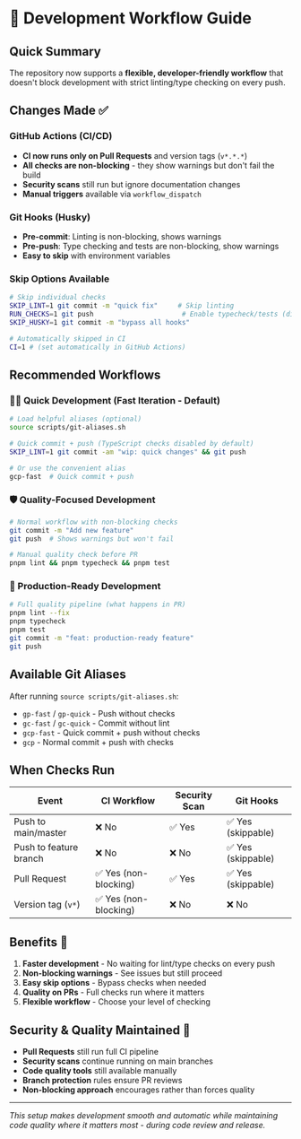 # 🚀 Development Workflow Guide

## Quick Summary

The repository now supports a **flexible, developer-friendly workflow** that doesn't block development with strict linting/type checking on every push.

## Changes Made ✅

### GitHub Actions (CI/CD)
- **CI now runs only on Pull Requests** and version tags (`v*.*.*`)
- **All checks are non-blocking** - they show warnings but don't fail the build
- **Security scans** still run but ignore documentation changes
- **Manual triggers** available via `workflow_dispatch`

### Git Hooks (Husky)
- **Pre-commit**: Linting is non-blocking, shows warnings
- **Pre-push**: Type checking and tests are non-blocking, show warnings  
- **Easy to skip** with environment variables

### Skip Options Available
```bash
# Skip individual checks
SKIP_LINT=1 git commit -m "quick fix"     # Skip linting
RUN_CHECKS=1 git push                      # Enable typecheck/tests (disabled by default)
SKIP_HUSKY=1 git commit -m "bypass all hooks"

# Automatically skipped in CI
CI=1 # (set automatically in GitHub Actions)
```

## Recommended Workflows

### 🏃‍♂️ Quick Development (Fast Iteration - Default)
```bash
# Load helpful aliases (optional)
source scripts/git-aliases.sh

# Quick commit + push (TypeScript checks disabled by default)
SKIP_LINT=1 git commit -am "wip: quick changes" && git push

# Or use the convenient alias
gcp-fast  # Quick commit + push
```

### 🛡️ Quality-Focused Development
```bash
# Normal workflow with non-blocking checks
git commit -m "Add new feature"
git push  # Shows warnings but won't fail

# Manual quality check before PR
pnpm lint && pnpm typecheck && pnpm test
```

### 🎯 Production-Ready Development
```bash
# Full quality pipeline (what happens in PR)
pnpm lint --fix
pnpm typecheck  
pnpm test
git commit -m "feat: production-ready feature"
git push
```

## Available Git Aliases

After running `source scripts/git-aliases.sh`:

- `gp-fast` / `gp-quick` - Push without checks
- `gc-fast` / `gc-quick` - Commit without lint  
- `gcp-fast` - Quick commit + push without checks
- `gcp` - Normal commit + push with checks

## When Checks Run

| Event | CI Workflow | Security Scan | Git Hooks |
|-------|------------|---------------|-----------|
| Push to main/master | ❌ No | ✅ Yes | ✅ Yes (skippable) |
| Push to feature branch | ❌ No | ❌ No | ✅ Yes (skippable) |
| Pull Request | ✅ Yes (non-blocking) | ✅ Yes | ✅ Yes (skippable) |
| Version tag (`v*`) | ✅ Yes (non-blocking) | ❌ No | ❌ No |

## Benefits 🎉

1. **Faster development** - No waiting for lint/type checks on every push
2. **Non-blocking warnings** - See issues but still proceed
3. **Easy skip options** - Bypass checks when needed
4. **Quality on PRs** - Full checks run where it matters
5. **Flexible workflow** - Choose your level of checking

## Security & Quality Maintained 🔐

- **Pull Requests** still run full CI pipeline
- **Security scans** continue running on main branches
- **Code quality tools** still available manually
- **Branch protection** rules ensure PR reviews
- **Non-blocking approach** encourages rather than forces quality

---

*This setup makes development smooth and automatic while maintaining code quality where it matters most - during code review and release.*